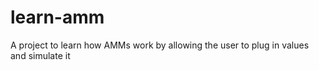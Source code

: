 # learn-amm
A project to learn how AMMs work by allowing the user to plug in values and simulate it
